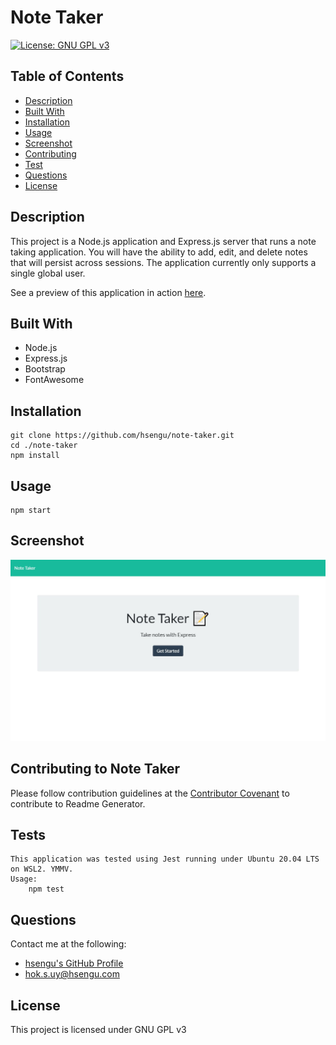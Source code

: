 # Note Taker
[![License: GNU GPL v3](https://img.shields.io/badge/License-GNU%20GPL%20v3-blue.svg)](https://www.gnu.org/licenses/gpl-3.0)

## Table of Contents
* [Description](#description)
* [Built With](#built-with)
* [Installation](#installation)
* [Usage](#usage)
* [Screenshot](#screenshot)
* [Contributing](#contributing-to-note-taker)
* [Test](#test)
* [Questions](#questions)
* [License](#license)

## Description
This project is a Node.js application and Express.js server that runs a note taking application. You will have the ability to add, edit, and delete notes that will persist across sessions. The application currently only supports a single global user.

See a preview of this application in action [here]().

## Built With
- Node.js
- Express.js
- Bootstrap
- FontAwesome

## Installation
	git clone https://github.com/hsengu/note-taker.git
	cd ./note-taker
	npm install

## Usage
	npm start

## Screenshot
![Screenshot](./assets/Screenshots/Screenshot.jpg)

## Contributing to Note Taker
Please follow contribution guidelines at the [Contributor Covenant](https://www.contributor-covenant.org/version/2/1/code_of_conduct/) to contribute to Readme Generator.

## Tests
    This application was tested using Jest running under Ubuntu 20.04 LTS on WSL2. YMMV.
    Usage:
	    npm test

## Questions
Contact me at the following:
- [hsengu's GitHub Profile](https://github.com/hsengu)
- hok.s.uy@hsengu.com

## License
This project is licensed under GNU GPL v3

